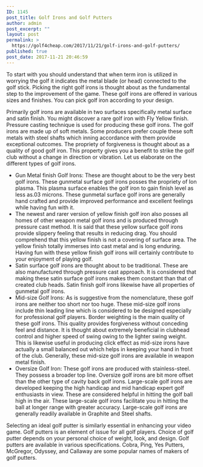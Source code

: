 ```yaml
---
ID: 1145
post_title: Golf Irons and Golf Putters
author: admin
post_excerpt: ""
layout: post
permalink: >
  https://golf4cheap.com/2017/11/21/golf-irons-and-golf-putters/
published: true
post_date: 2017-11-21 20:46:59
---
```

To start with you should understand that when term iron is utilized in worrying the golf it indicates the metal blade (or head) connected to the golf stick. Picking the right golf irons is thought about as the fundamental step to the improvement of the game. These golf irons are offered in various sizes and finishes. You can pick golf iron according to your design.

Primarily golf irons are available in two surfaces specifically metal surface and satin finish. You might discover a rare golf iron with Fly Yellow finish. Pressure casting technique is used for producing these golf irons. The golf irons are made up of soft metals. Some producers prefer couple these soft metals with steel shafts which inning accordance with them provide exceptional outcomes. The propriety of forgiveness is thought about as a quality of good golf iron. This property gives you a benefit to strike the golf club without a change in direction or vibration. Let us elaborate on the different types of golf irons.
- Gun Metal finish Golf Irons: These are thought about to be the very best golf irons. These gunmetal surface golf irons posses the propriety of Ion plasma. This plasma surface enables the golf iron to gain finish level as less as.03 microns. These gunmetal surface golf irons are generally hand crafted and provide improved performance and excellent feelings while having fun with it.
- The newest and rarer version of yellow finish golf iron also posses all homes of other weapon metal golf irons and is produced through pressure cast method. It is said that these yellow surface golf irons provide slippery feeling that results in reducing drag. You should comprehend that this yellow finish is not a covering of surface area. The yellow finish totally immerses into cast metal and is long enduring. Having fun with these yellow finish golf irons will certainly contribute to your enjoyment of playing golf.
- Satin surface golf irons are thought about to be traditional. These are also manufactured through pressure cast approach. It is considered that making these satin surface golf irons makes them constant than that of created club heads. Satin finish golf irons likewise have all properties of gunmetal golf irons.
- Mid-size Golf Irons: As is suggestive from the nomenclature, these golf irons are neither too short nor too huge. These mid-size golf irons include thin leading line which is considered to be designed especially for professional golf players. Border weighting is the main quality of these golf irons. This quality provides forgiveness without conceding feel and distance. It is thought about extremely beneficial in clubhead control and higher speed of swing owing to the lighter swing weight. This is likewise useful in producing click effect as mid-size irons have actually a small balanced out which helps in keeping your hand in front of the club. Generally, these mid-size golf irons are available in weapon metal finish.
- Oversize Golf Iron: These golf irons are produced with stainless-steel. They possess a broader top line. Oversize golf irons are bit more offset than the other type of cavity back golf irons. Large-scale golf irons are developed keeping the high handicap and mid handicap expert golf enthusiasts in view. These are considered helpful in hitting the golf ball high in the air. These large-scale golf irons facilitate you in hitting the ball at longer range with greater accuracy. Large-scale golf irons are generally readily available in Graphite and Steel shafts.

Selecting an ideal golf putter is similarly essential in enhancing your video game. Golf putters is an element of issue for all golf players. Choice of golf putter depends on your personal choice of weight, look, and design. Golf putters are available in various specifications. Cobra, Ping, Yes Putters, McGregor, Odyssey, and Callaway are some popular names of makers of golf putters.